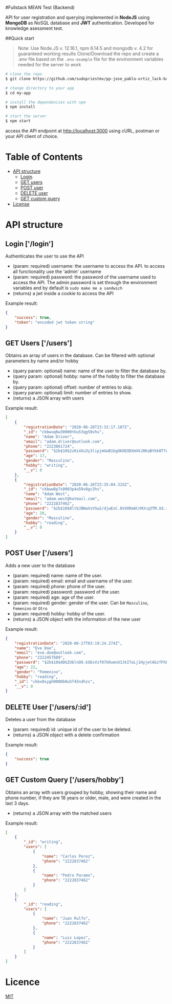 #Fullstack MEAN Test (Backend)

API for user registration and querying implemented in **NodeJS** using **MongoDB** as NoSQL database and **JWT** authentication. Developed for knowledge asessment test.

##Quick start
> Note: Use Node.JS v. 12.16.1, npm 6.14.5 and mongodb v. 4.2 for guaranteed working results
> Clone/Download the repo and create a .env file based on the `.env-example` file for the environment variables needed for the server to work
```bash
# clone the repo
$ git clone https://github.com/sudopriestmx/pp-jose_pablo-ortiz_lack-back my-app

# change directory to your app
$ cd my-app

# install the dependencies with npm
$ npm install

# start the server
$ npm start
```

access the API endpoint at [http://localhost:3000](http://localhost:3000) using cURL, postman or your API client of choice.

# Table of Contents

* [API structure](#api-structure)
    * [Login](#login)
    * [GET users](#get-users)
    * [POST user](#post-user)
    * [DELETE user](#delete-user)
    * [GET custom query](#get-custom-query)
* [License](#license)

# API structure

## Login ['/login']
Authenticates the user to use the API
* (param: required) username: the username to access the API. to access all functionality use the 'admin' username
* (param: required) password: the password of the username used to access the API. The admin password is set through the environment variables and by default is `sudo make me a sandwich`
* (returns) a jwt inside a cookie to access the API

Example result:

```json
{
    "success": true,
    "token": "encoded jwt token string"
}
```

## GET Users ['/users']
Obtains an array of users in the database. Can be filtered with optional parameters by name and/or hobby
* (query param: optional) name: name of the user to filter the database by.
* (query param: optional) hobby: name of the hobby to filter the database by.
* (query param: optional) offset: number of entries to skip.
* (query param: optional) limit: number of entries to show.
* (returns) a JSON array with users

Example result:

```json
[
    {
        "registrationDate": "2020-06-26T23:32:17.187Z",
        "_id": "ckbwuq6w30000tku53qg58vhu",
        "name": "Adam Driver",
        "email": "adam.driver@outlook.com",
        "phone": "2223861724",
        "password": "$2b$10$2z0i4Xu3y3lipjmUwB1bgOKOEODXmVkJ0KaBYkk8T7AufDAnvfAy6",
        "age": 17,
        "gender": "Masculino",
        "hobby": "writing",
        "__v": 0
    },
    {
        "registrationDate": "2020-06-26T23:35:04.315Z",
        "_id": "ckbww0p7s0003p4u59v8gc2hs",
        "name": "Adam West",
        "email": "adam.west@hotmail.com",
        "phone": "2222837462",
        "password": "$2b$10$8ltbJBWaXsVSw2/djwEoC.8VdXRm6CnMJcq3TM.Xd.i4icAaaiNGG",
        "age": 20,
        "gender": "Masculino",
        "hobby": "reading",
        "__v": 0
    }
]
```

## POST User ['/users']
Adds a new user to the database
* (param: required) name: name of the user.
* (param: required) email: email and username of the user.
* (param: required) phone: phone of the user.
* (param: required) password: password of the user.
* (param: required) age: age of the user.
* (param: required) gender: gender of the user. Can be `Masculino`, `Femenino` or `Otro`
* (param: required) hobby: hobby of the user.
* (returns) a JSON object with the information of the new user

Example result:

```json
{
    "registrationDate": "2020-06-27T03:19:24.274Z",
    "name": "Eve Doe",
    "email": "eve.doe@outlook.com",
    "phone": "2222457689",
    "password": "$2b$10$4DGZUblnOO.kOExVzf07UOumnU3JkITwLj1HyjetAGzfFhbQDWbJe",
    "age": 22,
    "gender": "Femenino",
    "hobby": "reading",
    "_id": "ckbx8xygh0000b0u5f45ndhzs",
    "__v": 0
}
```

## DELETE User ['/users/:id']
Deletes a user from the database
* (param: required) id: unique id of the user to be deleted.
* (returns) a JSON object with a delete confirmation

Example result:

```json
{
    "success": true
}
```

## GET Custom Query ['/users/hobby']
Obtains an array with users grouped by hobby, showing their name and phone number, if they are 18 years or older, male, and were created in the last 3 days.
* (returns) a JSON array with the matched users

Example result:

```json
[
    {
        "_id": "writing",
        "users": [
            {
                "name": "Carlos Perez",
                "phone": "2222837462"
            },
            {
                "name": "Pedro Paramo",
                "phone": "2222837462"
            }
        ]
    },
    {
        "_id": "reading",
        "users": [
            {
                "name": "Juan Rulfo",
                "phone": "2222837462"
            },
            {
                "name": "Luis Lopez",
                "phone": "2222837462"
            }
        ]
    }
]
```
# Licence
[MIT](LICENSE)



